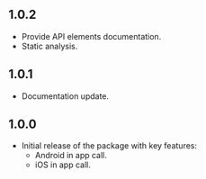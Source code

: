 ## 1.0.2
- Provide API elements documentation.
- Static analysis.

## 1.0.1
- Documentation update.

## 1.0.0
- Initial release of the package with key features:
    - Android in app call.
    - iOS in app call.
